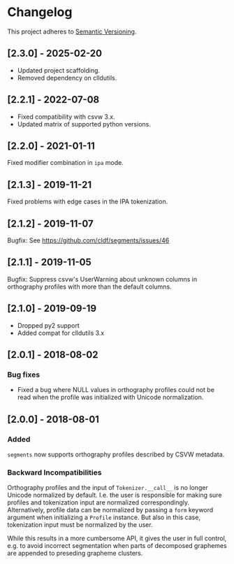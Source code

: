 # Changelog

This project adheres to [Semantic Versioning](http://semver.org/spec/v2.0.0.html).


## [2.3.0] - 2025-02-20

- Updated project scaffolding.
- Removed dependency on clldutils.


## [2.2.1] - 2022-07-08

- Fixed compatibility with csvw 3.x.
- Updated matrix of supported python versions.


## [2.2.0] - 2021-01-11

Fixed modifier combination in `ipa` mode.


## [2.1.3] - 2019-11-21

Fixed problems with edge cases in the IPA tokenization.


## [2.1.2] - 2019-11-07

Bugfix: See https://github.com/cldf/segments/issues/46


## [2.1.1] - 2019-11-05

Bugfix: Suppress csvw's UserWarning about unknown columns in orthography profiles
with more than the default columns.


## [2.1.0] - 2019-09-19

- Dropped py2 support
- Added compat for clldutils 3.x


## [2.0.1] - 2018-08-02

### Bug fixes

- Fixed a bug where NULL values in orthography profiles could not be read when
  the profile was initialized with Unicode normalization.


## [2.0.0] - 2018-08-01

### Added

`segments` now supports orthography profiles described by CSVW metadata.


### Backward Incompatibilities

Orthography profiles and the input of `Tokenizer.__call__` is no longer Unicode normalized
by default. I.e. the user is responsible for making sure profiles and tokenization
input are normalized correspondingly. Alternatively, profile data can be normalized
by passing a `form` keyword argument when initializing a `Profile` instance. But
also in this case, tokenization input must be normalized by the user.

While this results in a more cumbersome API, it gives the user in full control, e.g.
to avoid incorrect segmentation when parts of decomposed graphemes are appended to
preseding grapheme clusters. 
